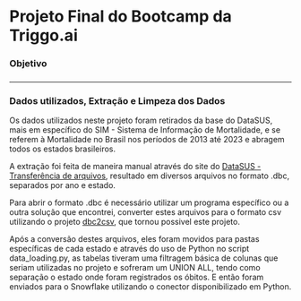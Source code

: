 # Projeto Final do Bootcamp da Triggo.ai

### Objetivo

###


---

### Dados utilizados, Extração e Limpeza dos Dados

Os dados utilizados neste projeto foram retirados da base do DataSUS, mais em específico do SIM - Sistema de Informação de Mortalidade, e se referem à Mortalidade no Brasil nos períodos de 2013 até 2023 e abragem todos os estados brasileiros.

A extração foi feita de maneira manual através do site do [DataSUS - Transferência de arquivos](https://datasus.saude.gov.br/transferencia-de-arquivos/), resultado em diversos arquivos no formato .dbc, separados por ano e estado.

Para abrir o formato .dbc é necessário utilizar um programa específico ou a outra solução que encontrei, converter estes arquivos para o formato csv utilizando o projeto [dbc2csv](https://github.com/greatjapa/dbc2csv), que tornou possivel este projeto.

Após a conversão destes arquivos, eles foram movidos para pastas específicas de cada estado e através do uso de Python no script data_loading.py, as tabelas tiveram uma filtragem básica de colunas que seriam utilizadas no projeto e sofreram um UNION ALL, tendo como separação o estado onde foram registrados os óbitos. E então foram enviados para o Snowflake utilizando o conector disponibilizado em Python.
